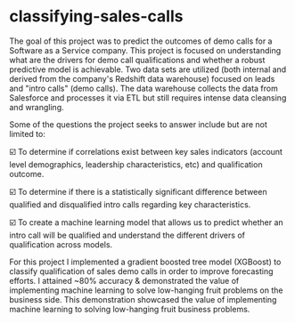 # classifying-sales-calls

The goal of this project was to predict the outcomes of demo calls for a Software as a Service company. This project is focused on understanding what are the drivers for demo call qualifications and whether a robust predictive model is achievable. Two data sets are utilized (both internal and derived from the company's Redshift data warehouse) focused on leads and "intro calls" (demo calls). The data warehouse collects the data from Salesforce and processes it via ETL but still requires intense data cleansing and wrangling.  

Some of the questions the project seeks to answer include but are not limited to:

☑️ To determine if correlations exist between key sales indicators (account level demographics, leadership characteristics, etc) and qualification outcome.

☑️ To determine if there is a statistically significant difference between qualified and disqualified intro calls regarding key characteristics.

☑️ To create a machine learning model that allows us to predict whether an intro call will be qualified and understand the different drivers of qualification across models.


For this project I implemented a gradient boosted tree model (XGBoost) to classify qualification of sales demo calls in order to improve forecasting efforts. I attained ~80% accuracy & demonstrated the value of implementing machine learning to solve low-hanging fruit problems on the business side. This demonstration showcased the value of implementing machine learning to solving low-hanging fruit business problems.
